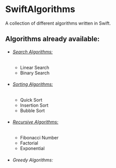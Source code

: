# SwiftAlgorithms
A collection of different algorithms written in Swift.



## Algorithms already available:

- ###### [Search Algorithms:](https://github.com/DavidRFerreira/SwiftAlgorithms/tree/master/searchAlgorithms)
  - Linear Search
  - Binary Search

- ###### [Sorting Algorithms:](https://github.com/DavidRFerreira/SwiftAlgorithms/tree/master/sortingAlgorithms)
  - Quick Sort
  - Insertion Sort
  - Bubble Sort
  
- ###### [Recursive Algorithms:](https://github.com/DavidRFerreira/SwiftAlgorithms/tree/master/recursiveAlgorithms)
  - Fibonacci Number
  - Factorial
  - Exponential
  
- ###### Greedy Algorithms:
